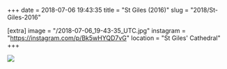 +++
date = 2018-07-06 19:43:35
title = "St Giles (2016)"
slug = "2018/St-Giles-2016"

[extra]
image = "/2018-07-06_19-43-35_UTC.jpg"
instagram = "https://instagram.com/p/Bk5wHYQD7vG"
location = "St Giles' Cathedral"
+++

<img src="/2018-07-06_19-43-35_UTC.jpg" />
